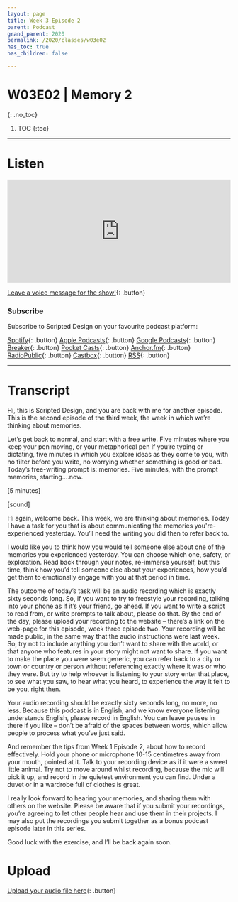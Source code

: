 ```yaml
---
layout: page
title: Week 3 Episode 2
parent: Podcast
grand_parent: 2020
permalink: /2020/classes/w03e02
has_toc: true
has_children: false

---
```


# W03E02 | Memory 2
{: .no_toc}

1. TOC
{:toc}


---

# Listen

<iframe src="https://open.spotify.com/embed-podcast/episode/0KIFNa2iK2aflHblbKhCM5" width="100%" height="232" frameborder="0" allowtransparency="true" allow="encrypted-media"></iframe>

<br>

[Leave a voice message for the show!](https://anchor.fm/scripteddesign/message){: .button}

### Subscribe

Subscribe to Scripted Design on your favourite podcast platform:

[Spotify](https://open.spotify.com/show/3sYD3KyPJXnIHUY2m2uFcy){: .button} [Apple Podcasts](https://podcasts.apple.com/nl/podcast/scripted-design/id1533696064?l=en){: .button} [Google Podcasts](https://www.google.com/podcasts?feed=aHR0cHM6Ly9hbmNob3IuZm0vcy8zN2QzMjZjNC9wb2RjYXN0L3Jzcw==){: .button} [Breaker](https://breaker.audio/scripted-design){: .button} [Pocket Casts](https://pca.st/h40ivs5f){: .button} [Anchor.fm](https://anchor.fm/scripteddesign){: .button} [RadioPublic](https://radiopublic.com/scripted-design-WaxpdP){: .button} [Castbox](https://castbox.fm/channel/Scripted-Design-id3371338){: .button} [RSS](https://anchor.fm/s/37d326c4/podcast/rss){: .button}

---

# Transcript

Hi, this is Scripted Design, and you are back with me for another episode. This is the second episode of the third week, the week in which we’re thinking about memories.

Let’s get back to normal, and start with a free write. Five minutes where you keep your pen moving, or your metaphorical pen if you’re typing or dictating, five minutes in which you explore ideas as they come to you, with no filter before you write, no worrying whether something is good or bad. Today’s free-writing prompt is: memories. Five minutes, with the prompt memories, starting….now.

[5 minutes]

[sound]

Hi again, welcome back. This week, we are thinking about memories. Today I have a task for you that is about communicating the memories you're-experienced yesterday. You’ll need the writing you did then to refer back to.

I would like you to think how you would tell someone else about one of the memories you experienced yesterday. You can choose which one, safety, or exploration. Read back through your notes, re-immerse yourself, but this time, think how you’d tell someone else about your experiences, how you’d get them to emotionally engage with you at that period in time.

The outcome of today’s task will be an audio recording which is exactly sixty seconds long. So, if you want to try to freestyle your recording, talking into your phone as if it’s your friend, go ahead. If you want to write a script to read from, or write prompts to talk about, please do that. By the end of the day, please upload your recording to the website – there’s a link on the web-page for this episode, week three episode two. Your recording will be made public, in the same way that the audio instructions were last week. So, try not to include anything you don’t want to share with the world, or that anyone who features in your story might not want to share. If you want to make the place you were seem generic, you can refer back to a city or town or country or person without referencing exactly where it was or who they were. But try to help whoever is listening to your story enter that place, to see what you saw, to hear what you heard, to experience the way it felt to be you, right then.

Your audio recording should be exactly sixty seconds long, no more, no less. Because this podcast is in English, and we know everyone listening understands English, please record in English. You can leave pauses in there if you like – don’t be afraid of the spaces between words, which allow people to process what you’ve just said.

And remember the tips from Week 1 Episode 2, about how to record effectively. Hold your phone or microphone 10-15 centimetres away from your mouth, pointed at it. Talk to your recording device as if it were a sweet little animal. Try not to move around whilst recording, because the mic will pick it up, and record in the quietest environment you can find. Under a duvet or in a wardrobe full of clothes is great.

I really look forward to hearing your memories, and sharing them with others on the website. Please be aware that if you submit your recordings, you’re agreeing to let other people hear and use them in their projects. I may also put the recordings you submit together as a bonus podcast episode later in this series.

Good luck with the exercise, and I’ll be back again soon.


# Upload

[Upload your audio file here](https://forms.gle/pmcrDSfZQjpswagV8){: .button}

